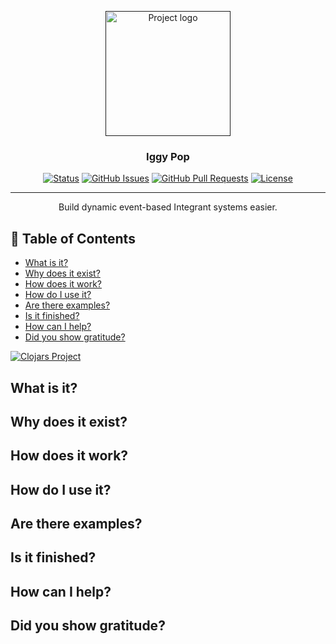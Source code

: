<p align="center">
  <a href="" rel="noopener">
 <img width=200px height=200px src="https://i.imgur.com/6wj0hh6.jpg" alt="Project logo"></a>
</p>

<h3 align="center">Iggy Pop</h3>

<div align="center">

  [![Status](https://img.shields.io/badge/status-active-success.svg)]() 
  [![GitHub Issues](https://img.shields.io/github/issues/patbrown/iggy-pop.svg)](https://github.com/patbrown/iggy-pop/issues)
  [![GitHub Pull Requests](https://img.shields.io/github/issues-pr/patbrown/iggy-pop.svg)](https://github.com/patbrown/iggy-pop/pulls)
  [![License](https://img.shields.io/badge/license-MIT-blue.svg)](/LICENSE)

</div>

---

<p align="center"> Build dynamic event-based Integrant systems easier.
    <br> 
</p>

## 📝 Table of Contents
- [What is it?](#what)
- [Why does it exist?](#why)
- [How does it work?](#how)
- [How do I use it?](#usage)
- [Are there examples?](#examples)
- [Is it finished?](#todo)
- [How can I help?](#contribute)
- [Did you show gratitude?](#gratitude)

[![Clojars Project](https://img.shields.io/clojars/v/org.clojars.patbrown/iggy-pop.svg)](https://clojars.org/org.clojars.patbrown/iggy-pop)

## What is it? <a name = "what"></a>
## Why does it exist? <a name = "why"></a>
## How does it work? <a name = "how"></a>
## How do I use it? <a name = "usage"></a>
## Are there examples? <a name = "examples"></a>
## Is it finished? <a name = "todo"></a>
## How can I help? <a name = "contribute"></a>
## Did you show gratitude? <a name = "contribute"></a>
